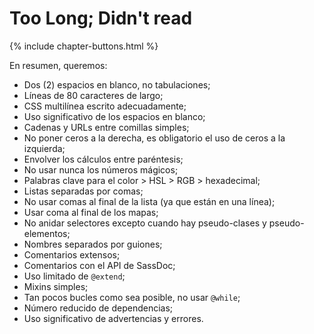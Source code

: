 
# Too Long; Didn't read

{% include chapter-buttons.html %}

En resumen, queremos:

* Dos (2) espacios en blanco, no tabulaciones;
* Líneas de 80 caracteres de largo;
* CSS multilínea escrito adecuadamente;
* Uso significativo de los espacios en blanco;
* Cadenas y URLs entre comillas simples;
* No poner ceros a la derecha, es obligatorio el uso de ceros a la izquierda;
* Envolver los cálculos entre paréntesis;
* No usar nunca los números mágicos;
* Palabras clave para el color > HSL > RGB > hexadecimal;
* Listas separadas por comas;
* No usar comas al final de la lista (ya que están en una línea);
* Usar coma al final de los mapas;
* No anidar selectores excepto cuando hay pseudo-clases y pseudo-elementos;
* Nombres separados por guiones;
* Comentarios extensos;
* Comentarios con el API de SassDoc;
* Uso limitado de `@extend`;
* Mixins simples;
* Tan pocos bucles como sea posible, no usar `@while`;
* Número reducido de dependencias;
* Uso significativo de advertencias y errores.
